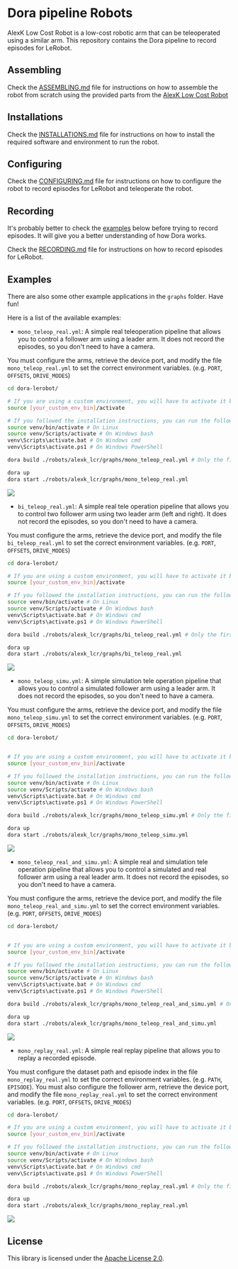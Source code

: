 # Dora pipeline Robots

AlexK Low Cost Robot is a low-cost robotic arm that can be teleoperated using a similar arm. This repository contains
the Dora pipeline to record episodes for LeRobot.

## Assembling

Check the [ASSEMBLING.md](ASSEMBLING.md) file for instructions on how to assemble the robot from scratch using the
provided parts from the [AlexK Low Cost Robot](https://github.com/AlexanderKoch-Koch/low_cost_robot)

## Installations

Check the [INSTALLATIONS.md](INSTALLATION.md) file for instructions on how to install the required software and
environment
to run the robot.

## Configuring

Check the [CONFIGURING.md](CONFIGURING.md) file for instructions on how to configure the robot to record episodes for
LeRobot and teleoperate the robot.

## Recording

It's probably better to check the [examples](#examples) below before trying to record episodes. It will give you a
better
understanding of how Dora works.

Check the [RECORDING.md](RECORDING.md) file for instructions on how to record episodes for LeRobot.

## Examples

There are also some other example applications in the `graphs` folder. Have fun!

Here is a list of the available examples:

- `mono_teleop_real.yml`: A simple real teleoperation pipeline that allows you to control a follower arm using a leader
  arm. It
  does not record the episodes, so you don't need to have a camera.

You must configure the arms, retrieve the device port, and modify the file `mono_teleop_real.yml` to set the correct
environment variables. (e.g. `PORT`, `OFFSETS`, `DRIVE_MODES`)

```bash
cd dora-lerobot/

# If you are using a custom environment, you will have to activate it before running the command
source [your_custom_env_bin]/activate

# If you followed the installation instructions, you can run the following command
source venv/bin/activate # On Linux
source venv/Scripts/activate # On Windows bash
venv\Scripts\activate.bat # On Windows cmd
venv\Scripts\activate.ps1 # On Windows PowerShell

dora build ./robots/alexk_lcr/graphs/mono_teleop_real.yml # Only the first time, it will install all the requirements if needed

dora up
dora start ./robots/alexk_lcr/graphs/mono_teleop_real.yml
```

[![](https://mermaid.ink/img/pako:eNqVUsFOxCAQ_RUy591Urz14MF496W0xZCzTlkihmUI2ZrP_LtDtutomRg4w83jvMcCcoPGaoAZxGa31x6ZHDuL1UTohbMPKEmriJTMuEI_eYqAFar1NskyZ4nvHOPZCKaU9Y1rEIQdvmXu7G8xAfJkzqUSFJUQWVAWoBmOtmar7u4OU17gqPHJaujJtK8R-L8ZorRr9ZILxLgEPGxdaqi_8hYqTWPC1fuMJZsvfFjP6p8H_qv9-7dWHZFHn8UaUijiyCaR-wmsv2EE6f0CjUzecsreE0NNAEuoUauQPCdKdEw9j8C-froE6cKQdsI9dD3WLdkpZHHWq5Mlg-urhipI2wfPz3Gyl585fka3hkA?type=png)](https://mermaid.live/edit#pako:eNqVUsFOxCAQ_RUy591Urz14MF496W0xZCzTlkihmUI2ZrP_LtDtutomRg4w83jvMcCcoPGaoAZxGa31x6ZHDuL1UTohbMPKEmriJTMuEI_eYqAFar1NskyZ4nvHOPZCKaU9Y1rEIQdvmXu7G8xAfJkzqUSFJUQWVAWoBmOtmar7u4OU17gqPHJaujJtK8R-L8ZorRr9ZILxLgEPGxdaqi_8hYqTWPC1fuMJZsvfFjP6p8H_qv9-7dWHZFHn8UaUijiyCaR-wmsv2EE6f0CjUzecsreE0NNAEuoUauQPCdKdEw9j8C-froE6cKQdsI9dD3WLdkpZHHWq5Mlg-urhipI2wfPz3Gyl585fka3hkA)

- `bi_teleop_real.yml`: A simple real tele operation pipeline that allows you to control two follower arm using two
  leader arm
  (left and right). It does not record the episodes, so you don't need to have a camera.

You must configure the arms, retrieve the device port, and modify the file `bi_teleop_real.yml` to set the correct
environment variables. (e.g. `PORT`, `OFFSETS`, `DRIVE_MODES`)

```bash
cd dora-lerobot/

# If you are using a custom environment, you will have to activate it before running the command
source [your_custom_env_bin]/activate

# If you followed the installation instructions, you can run the following command
source venv/bin/activate # On Linux
source venv/Scripts/activate # On Windows bash
venv\Scripts\activate.bat # On Windows cmd
venv\Scripts\activate.ps1 # On Windows PowerShell

dora build ./robots/alexk_lcr/graphs/bi_teleop_real.yml # Only the first time, it will install all the requirements if needed

dora up
dora start ./robots/alexk_lcr/graphs/bi_teleop_real.yml
```

[![](https://mermaid.ink/img/pako:eNqlVMFugzAM_ZUo51ZsVw47TLvutN2aKsqIgWghQSZRNVX99yWhtAXBNjoOxrz4vdgmzpEWVgLNKTk_pbaHohboyPszM4ToArmG0gUjJOAIUsYBtlYLByO8tDqoXINRVfVUoMdmFPqFq0TnPyoUbU0459KiCC-yi84-Mm5XnWoAzzYGJS9FERIJWQKyRmmtuuzxYcfYxc9SHBjJTDLzDLLdktZrzVvbKaesCcDTjy0a6kjMgSQ6MuALSkud7XeYivXo36TuKGv6O6eykV5ZcUMPOR1QOeBjeFF1XVLLx2l9t385huv6PSt2T23zA_Sflk916YaGjBqhZJj9Y9yHUVdDA4zmwZUCPxll5hTihHf27csUNHfoYUPR-qqmeSl0F758K0M-L0qEMWwuKEjlLL72V0u6YU7fOOqbHg?type=png)](https://mermaid.live/edit#pako:eNqlVMFugzAM_ZUo51ZsVw47TLvutN2aKsqIgWghQSZRNVX99yWhtAXBNjoOxrz4vdgmzpEWVgLNKTk_pbaHohboyPszM4ToArmG0gUjJOAIUsYBtlYLByO8tDqoXINRVfVUoMdmFPqFq0TnPyoUbU0459KiCC-yi84-Mm5XnWoAzzYGJS9FERIJWQKyRmmtuuzxYcfYxc9SHBjJTDLzDLLdktZrzVvbKaesCcDTjy0a6kjMgSQ6MuALSkud7XeYivXo36TuKGv6O6eykV5ZcUMPOR1QOeBjeFF1XVLLx2l9t385huv6PSt2T23zA_Sflk916YaGjBqhZJj9Y9yHUVdDA4zmwZUCPxll5hTihHf27csUNHfoYUPR-qqmeSl0F758K0M-L0qEMWwuKEjlLL72V0u6YU7fOOqbHg)

- `mono_teleop_simu.yml`: A simple simulation tele operation pipeline that allows you to control a simulated follower
  arm using a leader arm. It does not record the episodes, so you don't need to have a camera.

You must configure the arms, retrieve the device port, and modify the file `mono_teleop_simu.yml` to set the correct
environment variables. (e.g. `PORT`, `OFFSETS`, `DRIVE_MODES`)

```bash
cd dora-lerobot/


# If you are using a custom environment, you will have to activate it before running the command
source [your_custom_env_bin]/activate

# If you followed the installation instructions, you can run the following command
source venv/bin/activate # On Linux
source venv/Scripts/activate # On Windows bash
venv\Scripts\activate.bat # On Windows cmd
venv\Scripts\activate.ps1 # On Windows PowerShell

dora build ./robots/alexk_lcr/graphs/mono_teleop_simu.yml # Only the first time, it will install all the requirements if needed

dora up
dora start ./robots/alexk_lcr/graphs/mono_teleop_simu.yml
```

[![](https://mermaid.ink/img/pako:eNp1UstuwyAQ_JUV50Rurz70UPXaU3sLFdqatY2CwcKgqIry711w4ubhcoDdYWZ3eBxF4zWJWsB5tNYfmh5DhM9X6QBsE5Ql1BQumXGRwugtRrpArbcsy5QpfXcBxx6UUtoH5AV2OfjK3OvdaAYK5zmTSlRYAFlQFaAajLVmqp6fdlIucVV45LR0Zbp1AdstRNPsAScYk7Vq9JOJxjveeFk50Jxl1UJk5Yw-au-Ov2a1lFpt_HdR_yuL9TXBXffM7TxedWHXh2AiqVv4sZbYCG47oNH88sdcW4rY00BS1BxqDHsppDsxD1P0Hz-uEXUMiTYi-NT1om7RTpylUbOTN4P8rMOCkjbRh_f5Y5X_dfoF5ZjY9g?type=png)](https://mermaid.live/edit#pako:eNp1UstuwyAQ_JUV50Rurz70UPXaU3sLFdqatY2CwcKgqIry711w4ubhcoDdYWZ3eBxF4zWJWsB5tNYfmh5DhM9X6QBsE5Ql1BQumXGRwugtRrpArbcsy5QpfXcBxx6UUtoH5AV2OfjK3OvdaAYK5zmTSlRYAFlQFaAajLVmqp6fdlIucVV45LR0Zbp1AdstRNPsAScYk7Vq9JOJxjveeFk50Jxl1UJk5Yw-au-Ov2a1lFpt_HdR_yuL9TXBXffM7TxedWHXh2AiqVv4sZbYCG47oNH88sdcW4rY00BS1BxqDHsppDsxD1P0Hz-uEXUMiTYi-NT1om7RTpylUbOTN4P8rMOCkjbRh_f5Y5X_dfoF5ZjY9g)

- `mono_teleop_real_and_simu.yml`: A simple real and simulation tele operation pipeline that allows you to control a
  simulated and real follower arm using a real leader arm. It does not record the episodes, so you don't need to have a
  camera.

You must configure the arms, retrieve the device port, and modify the file `mono_teleop_real_and_simu.yml` to set the
correct
environment variables. (e.g. `PORT`, `OFFSETS`, `DRIVE_MODES`)

```bash
cd dora-lerobot/


# If you are using a custom environment, you will have to activate it before running the command
source [your_custom_env_bin]/activate

# If you followed the installation instructions, you can run the following command
source venv/bin/activate # On Linux
source venv/Scripts/activate # On Windows bash
venv\Scripts\activate.bat # On Windows cmd
venv\Scripts\activate.ps1 # On Windows PowerShell

dora build ./robots/alexk_lcr/graphs/mono_teleop_real_and_simu.yml # Only the first time, it will install all the requirements if needed

dora up
dora start ./robots/alexk_lcr/graphs/mono_teleop_real_and_simu.yml
```

[![](https://mermaid.ink/img/pako:eNqdU8luwyAQ_RXEOZHbqw89VL321N5ChajBMQqLxaKoivLvHXCM3IS0lX3Aw-O9YRbmhDvLBW4xuny9ssduYC6g92diEFKdo0owLty8kyYIN1rFgpih3iqQVSnUSx2veRfQx8-9Y-OAKKXcOgY_tEvGRxIsT4PUoJrWRMpWZiGUBE0GGi2Vkr55fNgRUuwm84ThxOSlEgrablGQ3QExj8aoFB2tl0FaAwdPlRLM4qQrVNAWpzf6StEml9cuJvRfDm5SgPQKf9mSWoXyvdVUf2lmEu0tW4gg4qOT0Oaf8D1fq3Muz2hdLn_Kc_fvqmrBrK5FVuMNhhg0kxxm75TuIDgMQguCWzA5cweCiTkDj8Vg375Mh9vgothgZ-N-wG3PlIddHDlE9CIZzIouqOAyWPc6jXae8PM3I_doSQ?type=png)](https://mermaid.live/edit#pako:eNqdU8luwyAQ_RXEOZHbqw89VL321N5ChajBMQqLxaKoivLvHXCM3IS0lX3Aw-O9YRbmhDvLBW4xuny9ssduYC6g92diEFKdo0owLty8kyYIN1rFgpih3iqQVSnUSx2veRfQx8-9Y-OAKKXcOgY_tEvGRxIsT4PUoJrWRMpWZiGUBE0GGi2Vkr55fNgRUuwm84ThxOSlEgrablGQ3QExj8aoFB2tl0FaAwdPlRLM4qQrVNAWpzf6StEml9cuJvRfDm5SgPQKf9mSWoXyvdVUf2lmEu0tW4gg4qOT0Oaf8D1fq3Muz2hdLn_Kc_fvqmrBrK5FVuMNhhg0kxxm75TuIDgMQguCWzA5cweCiTkDj8Vg375Mh9vgothgZ-N-wG3PlIddHDlE9CIZzIouqOAyWPc6jXae8PM3I_doSQ)

- `mono_replay_real.yml`: A simple real replay pipeline that allows you to replay a recorded episode.

You must configure the dataset path and episode index in the file `mono_replay_real.yml` to set the correct
environment variables. (e.g. `PATH`, `EPISODE`). You must also configure the follower arm, retrieve the device port, and
modify the file `mono_replay_real.yml` to set the correct environment variables. (e.g. `PORT`, `OFFSETS`, `DRIVE_MODES`)

```bash
cd dora-lerobot/

# If you are using a custom environment, you will have to activate it before running the command
source [your_custom_env_bin]/activate

# If you followed the installation instructions, you can run the following command
source venv/bin/activate # On Linux
source venv/Scripts/activate # On Windows bash
venv\Scripts\activate.bat # On Windows cmd
venv\Scripts\activate.ps1 # On Windows PowerShell

dora build ./robots/alexk_lcr/graphs/mono_replay_real.yml # Only the first time, it will install all the requirements if needed

dora up
dora start ./robots/alexk_lcr/graphs/mono_replay_real.yml
```

[![](https://mermaid.ink/img/pako:eNptkbFuAyEMhl_F8pzohmw3dKiydmq3UCH38N2hcoB8oCiK8u4BmkZNWwbz8_PZCPuMQzCMPcJtjS4ch5kkwduz8gDC0dFJD86yT9Vwg-gxuIKxKL_mj0kozqC1NkGobHCo4r2yP2-TXVhusUJNNQqgJnTN6BbrnF273e6g1F13jWNvlG_h_wzYbiFm53QMq002-GI8_f3Ag9FyvnFa4Sg2sZ4C_ary-GvcYHl5IWtK5861qMI088IK-yINyadC5S-Fo5zC68kP2CfJvEEJeZqxH8mt5ZSjocR7S6VNy91lY1OQl6_BtPlcrmjBlKg?type=png)](https://mermaid.live/edit#pako:eNptkbFuAyEMhl_F8pzohmw3dKiydmq3UCH38N2hcoB8oCiK8u4BmkZNWwbz8_PZCPuMQzCMPcJtjS4ch5kkwduz8gDC0dFJD86yT9Vwg-gxuIKxKL_mj0kozqC1NkGobHCo4r2yP2-TXVhusUJNNQqgJnTN6BbrnF273e6g1F13jWNvlG_h_wzYbiFm53QMq002-GI8_f3Ag9FyvnFa4Sg2sZ4C_ary-GvcYHl5IWtK5861qMI088IK-yINyadC5S-Fo5zC68kP2CfJvEEJeZqxH8mt5ZSjocR7S6VNy91lY1OQl6_BtPlcrmjBlKg)

## License

This library is licensed under the [Apache License 2.0](../../LICENSE).
